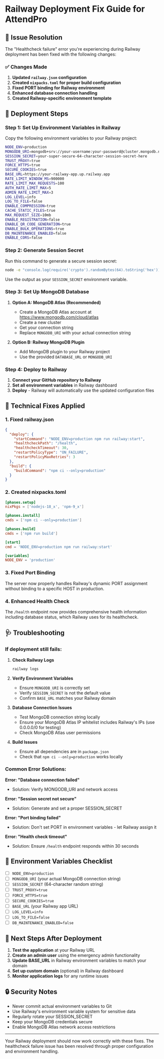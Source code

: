 # Railway Deployment Fix Guide for AttendPro

## 🚨 Issue Resolution

The "Healthcheck failure" error you're experiencing during Railway deployment has been fixed with the following changes:

### ✅ Changes Made

1. **Updated `railway.json` configuration**
2. **Created `nixpacks.toml` for proper build configuration**
3. **Fixed PORT binding for Railway environment**
4. **Enhanced database connection handling**
5. **Created Railway-specific environment template**

## 🚀 Deployment Steps

### Step 1: Set Up Environment Variables in Railway

Copy the following environment variables to your Railway project:

```bash
NODE_ENV=production
MONGODB_URI=mongodb+srv://your-username:your-password@cluster.mongodb.net/attendpro?retryWrites=true&w=majority
SESSION_SECRET=your-super-secure-64-character-session-secret-here
TRUST_PROXY=true
FORCE_HTTPS=true
SECURE_COOKIES=true
BASE_URL=https://your-railway-app.up.railway.app
RATE_LIMIT_WINDOW_MS=900000
RATE_LIMIT_MAX_REQUESTS=100
AUTH_RATE_LIMIT_MAX=5
ADMIN_RATE_LIMIT_MAX=3
LOG_LEVEL=info
LOG_TO_FILE=false
ENABLE_COMPRESSION=true
CACHE_STATIC_FILES=true
MAX_REQUEST_SIZE=10mb
ENABLE_REGISTRATION=false
ENABLE_QR_CODE_GENERATION=true
ENABLE_BULK_OPERATIONS=true
DB_MAINTENANCE_ENABLED=false
ENABLE_CORS=false
```

### Step 2: Generate Session Secret

Run this command to generate a secure session secret:

```bash
node -e "console.log(require('crypto').randomBytes(64).toString('hex'))"
```

Use the output as your `SESSION_SECRET` environment variable.

### Step 3: Set Up MongoDB Database

1. **Option A: MongoDB Atlas (Recommended)**
   - Create a MongoDB Atlas account at https://www.mongodb.com/cloud/atlas
   - Create a new cluster
   - Get your connection string
   - Replace `MONGODB_URI` with your actual connection string

2. **Option B: Railway MongoDB Plugin**
   - Add MongoDB plugin to your Railway project
   - Use the provided `DATABASE_URL` or `MONGODB_URI`

### Step 4: Deploy to Railway

1. **Connect your GitHub repository to Railway**
2. **Set all environment variables** in Railway dashboard
3. **Deploy** - Railway will automatically use the updated configuration files

## 🔧 Technical Fixes Applied

### 1. Fixed railway.json
```json
{
  "deploy": {
    "startCommand": "NODE_ENV=production npm run railway:start",
    "healthcheckPath": "/health",
    "healthcheckTimeout": 30,
    "restartPolicyType": "ON_FAILURE",
    "restartPolicyMaxRetries": 3
  },
  "build": {
    "buildCommand": "npm ci --only=production"
  }
}
```

### 2. Created nixpacks.toml
```toml
[phases.setup]
nixPkgs = ['nodejs-18_x', 'npm-9_x']

[phases.install]
cmds = ['npm ci --only=production']

[phases.build]
cmds = ['npm run build']

[start]
cmd = 'NODE_ENV=production npm run railway:start'

[variables]
NODE_ENV = 'production'
```

### 3. Fixed Port Binding

The server now properly handles Railway's dynamic PORT assignment without binding to a specific HOST in production.

### 4. Enhanced Health Check

The `/health` endpoint now provides comprehensive health information including database status, which Railway uses for its healthcheck.

## 🩺 Troubleshooting

### If deployment still fails:

1. **Check Railway Logs**
   ```bash
   railway logs
   ```

2. **Verify Environment Variables**
   - Ensure `MONGODB_URI` is correctly set
   - Verify `SESSION_SECRET` is not the default value
   - Confirm `BASE_URL` matches your Railway domain

3. **Database Connection Issues**
   - Test MongoDB connection string locally
   - Ensure your MongoDB Atlas IP whitelist includes Railway's IPs (use 0.0.0.0/0 for testing)
   - Check MongoDB Atlas user permissions

4. **Build Issues**
   - Ensure all dependencies are in `package.json`
   - Check that `npm ci --only=production` works locally

### Common Error Solutions:

**Error: "Database connection failed"**
- Solution: Verify MONGODB_URI and network access

**Error: "Session secret not secure"**
- Solution: Generate and set a proper SESSION_SECRET

**Error: "Port binding failed"**
- Solution: Don't set PORT in environment variables - let Railway assign it

**Error: "Health check timeout"**
- Solution: Ensure `/health` endpoint responds within 30 seconds

## 📝 Environment Variables Checklist

- [ ] `NODE_ENV=production`
- [ ] `MONGODB_URI` (your actual MongoDB connection string)
- [ ] `SESSION_SECRET` (64-character random string)
- [ ] `TRUST_PROXY=true`
- [ ] `FORCE_HTTPS=true`
- [ ] `SECURE_COOKIES=true`
- [ ] `BASE_URL` (your Railway app URL)
- [ ] `LOG_LEVEL=info`
- [ ] `LOG_TO_FILE=false`
- [ ] `DB_MAINTENANCE_ENABLED=false`

## 🎯 Next Steps After Deployment

1. **Test the application** at your Railway URL
2. **Create an admin user** using the emergency admin functionality
3. **Update BASE_URL** in Railway environment variables to match your domain
4. **Set up custom domain** (optional) in Railway dashboard
5. **Monitor application logs** for any runtime issues

## 🔒 Security Notes

- Never commit actual environment variables to Git
- Use Railway's environment variable system for sensitive data
- Regularly rotate your SESSION_SECRET
- Keep your MongoDB credentials secure
- Enable MongoDB Atlas network access restrictions

---

Your Railway deployment should now work correctly with these fixes. The healthcheck failure issue has been resolved through proper configuration and environment handling.
